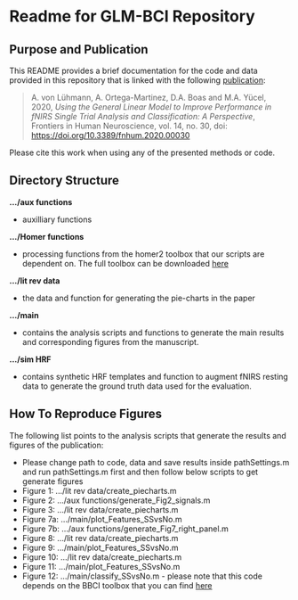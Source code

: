 # Readme for GLM-BCI Repository
## Purpose and Publication
This README provides a brief documentation for the code and data provided in this repository that is linked with the following [publication](https://www.frontiersin.org/articles/10.3389/fnhum.2020.00030):
> A. von Lühmann, A. Ortega-Martinez, D.A. Boas and M.A. Yücel, 2020, *Using the General Linear Model to Improve Performance in fNIRS Single Trial Analysis and Classification: A Perspective*, Frontiers in Human Neuroscience, vol. 14, no. 30, doi: https://doi.org/10.3389/fnhum.2020.00030  

Please cite this work when using any of the presented methods or code.

## Directory Structure
**.../aux functions**

- auxilliary functions 

**.../Homer functions**

- processing functions from the homer2 toolbox that our scripts are dependent on. The full toolbox can be downloaded [here](https://www.nitrc.org/projects/homer2)

**.../lit rev data**

- the data and function for generating the pie-charts in the paper

**.../main**

- contains the analysis scripts and functions to generate the main results and corresponding figures from the manuscript. 

**.../sim HRF**

- contains synthetic HRF templates and function to augment fNIRS resting data to generate the ground truth data used for the evaluation.




## How To Reproduce Figures
The following list points to the analysis scripts that generate the results and figures of the publication:
- Please change path to code, data and save results inside pathSettings.m and run pathSettings.m first and then follow below scripts to get generate figures 
- Figure 1:  .../lit rev data/create_piecharts.m
- Figure 2:  .../aux functions/generate_Fig2_signals.m 
- Figure 3:  .../lit rev data/create_piecharts.m
- Figure 7a: .../main/plot_Features_SSvsNo.m
- Figure 7b: .../aux functions/generate_Fig7_right_panel.m
- Figure 8:  .../lit rev data/create_piecharts.m
- Figure 9:  .../main/plot_Features_SSvsNo.m
- Figure 10:  .../lit rev data/create_piecharts.m
- Figure 11: .../main/plot_Features_SSvsNo.m
- Figure 12: .../main/classify_SSvsNo.m - please note that this code depends on the BBCI toolbox that you can find [here](https://github.com/bbci/bbci_public)

